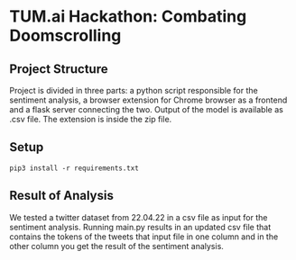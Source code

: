 # TUM.ai Hackathon: Combating Doomscrolling

## Project Structure
Project is divided in three parts: a python script responsible for the sentiment analysis, 
a browser extension for Chrome browser as a frontend and a flask server connecting the two.
Output of the model is available as .csv file.
The extension is inside the zip file.

## Setup
<code>pip3 install -r requirements.txt</code>

## Result of Analysis
We tested a twitter dataset from 22.04.22 in a csv file as input for the sentiment analysis.
Running main.py results in an updated csv file that contains the tokens of the tweets that input file
in one column and in the other column you get the result of the sentiment analysis.

